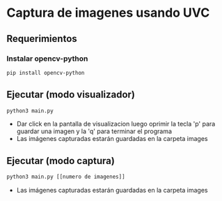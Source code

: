 # Captura de imagenes usando UVC  

## Requerimientos  


### Instalar opencv-python 

```bash
pip install opencv-python
```


## Ejecutar (modo visualizador)

```bash
python3 main.py 
```

* Dar click en la pantalla de visualizacion luego oprimir la tecla 'p' para guardar una imagen y la 'q' para terminar el programa
* Las imágenes capturadas estarán guardadas en la carpeta images 

## Ejecutar (modo captura)

```bash
python3 main.py [[numero de imagenes]]
```


* Las imágenes capturadas estarán guardadas en la carpeta images 
 


